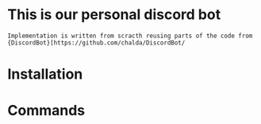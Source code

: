 # This is our personal discord bot

    Implementation is written from scracth reusing parts of the code from {DiscordBot}[https://github.com/chalda/DiscordBot/

# Installation


# Commands

